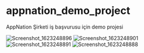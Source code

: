 # appnation_demo_project

AppNation Şirketi iş başvurusu için demo projesi


![Screenshot_1623248896](https://user-images.githubusercontent.com/52586509/121373895-1e69a380-c948-11eb-9a72-ee15945535ec.png)
![Screenshot_1623248901](https://user-images.githubusercontent.com/52586509/121373901-1f9ad080-c948-11eb-8504-1b6947cfed9c.png)
![Screenshot_1623248891](https://user-images.githubusercontent.com/52586509/121373904-20336700-c948-11eb-8c03-70a0a666d3e6.png)
![Screenshot_1623248888](https://user-images.githubusercontent.com/52586509/121373913-21fd2a80-c948-11eb-9a93-52fc53e15322.png)
